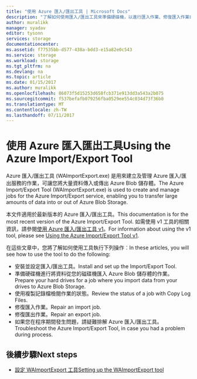 ```yaml
---
title: "使用 Azure 匯入/匯出工具 | Microsoft Docs"
description: "了解如何使用匯入/匯出工具來準備硬碟機，以進行匯入作業、修復匯入作業或修復匯出作業。"
author: muralikk
manager: syadav
editor: tysonn
services: storage
documentationcenter: 
ms.assetid: f77535bb-d577-438a-bdd3-e15a82e0c543
ms.service: storage
ms.workload: storage
ms.tgt_pltfrm: na
ms.devlang: na
ms.topic: article
ms.date: 01/15/2017
ms.author: muralikk
ms.openlocfilehash: 86073f5d15253d658fcb371e913dd3a543a2b075
ms.sourcegitcommit: f537befafb079256fba0529ee554c034d73f36b0
ms.translationtype: MT
ms.contentlocale: zh-TW
ms.lasthandoff: 07/11/2017
---
```

# <a name="using-the-azure-importexport-tool"></a><span data-ttu-id="9b57e-103">使用 Azure 匯入匯出工具</span><span class="sxs-lookup"><span data-stu-id="9b57e-103">Using the Azure Import/Export Tool</span></span> 

<span data-ttu-id="9b57e-104">Azure 匯入/匯出工具 (WAImportExport.exe) 是用來建立及管理 Azure 匯入/匯出服務的作業，可讓您將大量資料傳入或傳出 Azure Blob 儲存體。</span><span class="sxs-lookup"><span data-stu-id="9b57e-104">The Azure Import/Export Tool (WAImportExport.exe) is used to create and manage jobs for the Azure Import/Export service, enabling you to transfer large amounts of data into or out of Azure Blob Storage.</span></span>

<span data-ttu-id="9b57e-105">本文件適用於最新版本的 Azure 匯入/匯出工具。</span><span class="sxs-lookup"><span data-stu-id="9b57e-105">This documentation is for the most recent version of the Azure Import/Export Tool.</span></span> <span data-ttu-id="9b57e-106">如需使用 v1 工具的相關資訊，請參閱[使用 Azure 匯入/匯出工具 v1](storage-import-export-tool-how-to-v1.md)。</span><span class="sxs-lookup"><span data-stu-id="9b57e-106">For information about using the v1 tool, please see [Using the Azure Import/Export Tool v1](storage-import-export-tool-how-to-v1.md).</span></span>

<span data-ttu-id="9b57e-107">在這些文章中，您將了解如何使用工具執行下列操作︰</span><span class="sxs-lookup"><span data-stu-id="9b57e-107">In these articles, you will see how to use the tool to do the following:</span></span>  

- <span data-ttu-id="9b57e-108">安裝並設定匯入/匯出工具。</span><span class="sxs-lookup"><span data-stu-id="9b57e-108">Install and set up the Import/Export Tool.</span></span>
- <span data-ttu-id="9b57e-109">準備硬碟機進行將資料從您的磁碟機匯入 Azure Blob 儲存體的作業。</span><span class="sxs-lookup"><span data-stu-id="9b57e-109">Prepare your hard drives for a job where you import data from your drives to Azure Blob Storage.</span></span>
- <span data-ttu-id="9b57e-110">使用複製記錄檔檢閱作業的狀態。</span><span class="sxs-lookup"><span data-stu-id="9b57e-110">Review the status of a job with Copy Log Files.</span></span> 
- <span data-ttu-id="9b57e-111">修復匯入作業。</span><span class="sxs-lookup"><span data-stu-id="9b57e-111">Repair an import job.</span></span> 
- <span data-ttu-id="9b57e-112">修復匯出作業。</span><span class="sxs-lookup"><span data-stu-id="9b57e-112">Repair an export job.</span></span> 
- <span data-ttu-id="9b57e-113">如果您在程序期間發生問題，請疑難排解 Azure 匯入/匯出工具。</span><span class="sxs-lookup"><span data-stu-id="9b57e-113">Troubleshoot the Azure Import/Export Tool, in case you had a problem during process.</span></span> 

## <a name="next-steps"></a><span data-ttu-id="9b57e-114">後續步驟</span><span class="sxs-lookup"><span data-stu-id="9b57e-114">Next steps</span></span>

* [<span data-ttu-id="9b57e-115">設定 WAImportExport 工具</span><span class="sxs-lookup"><span data-stu-id="9b57e-115">Setting up the WAImportExport tool</span></span>](storage-import-export-tool-setup.md)
